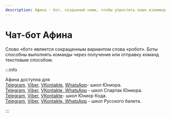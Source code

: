 ```yaml
---
description: Афина - бот, созданный нами, чтобы упростить ваше взаимодействие с клиентами.
---
```


# Чат-бот Афина

Слово «бот» является сокращенным вариантом слова «робот». Боты способны выполнять команды через получение или отправку команд текстовым способом.

:::info

Афина доступна для\
[Telegram](https://education-erp.com/ru/tech/afinabot?schoolTypeId=1\&messenger=Telegram), [Viber](https://education-erp.com/ru/tech/afinabot?schoolTypeId=1\&messenger=Viber), [VKontakte](https://education-erp.com/ru/tech/afinabot?schoolTypeId=1\&messenger=Vkontakte), [WhatsApp](https://api.whatsapp.com/send/?phone=15867826236\&text=%D0%9F%D1%80%D0%B8%D0%B2%D0%B5%D1%82\&app\_absent=0)- школ Юниора.\
[Telegram](https://education-erp.com/ru/tech/afinabot?schoolTypeId=15\&messenger=Telegram), [Viber](https://education-erp.com/ru/tech/afinabot?schoolTypeId=15\&messenger=Viber), [VKontakte, WhatsApp](https://api.whatsapp.com/send/?phone=12024101482\&text=%D0%9F%D1%80%D0%B8%D0%B2%D0%B5%D1%82\&app\_absent=0) - школ Спартак Юниора.\
[Telegram](https://education-erp.com/ru/tech/afinabot?schoolTypeId=11\&messenger=Telegram), [Viber](https://education-erp.com/ru/tech/afinabot?schoolTypeId=11\&messenger=Viber), [VKontakte](https://api.whatsapp.com/send/?phone=12024101482\&text=%D0%9F%D1%80%D0%B8%D0%B2%D0%B5%D1%82\&app\_absent=0)- школ Юниор Кода.\
[Telegram](https://education-erp.com/ru/tech/afinabot?schoolTypeId=2\&messenger=Telegram), [Viber](https://education-erp.com/ru/tech/afinabot?schoolTypeId=2\&messenger=Viber), [VKontakte, WhatsApp](https://api.whatsapp.com/send/?phone=18577632009\&text=%D0%9F%D1%80%D0%B8%D0%B2%D0%B5%D1%82\&app\_absent=0) - школ Русского балета.

:::

